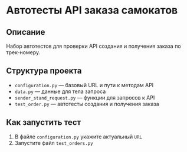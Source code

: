 ﻿# Автотесты API заказа самокатов

## Описание
Набор автотестов для проверки API создания и получения заказа по трек-номеру.

## Структура проекта
- `configuration.py` — базовый URL и пути к методам API
- `data.py` — данные для тела запроса
- `sender_stand_request.py` — функции для запросов к API
- `test_order.py` — автотесты создания и получения заказа

## Как запустить тест
1. В файле `configuration.py` укажите актуальный `URL`
2. Запустите файл `test_orders.py`
